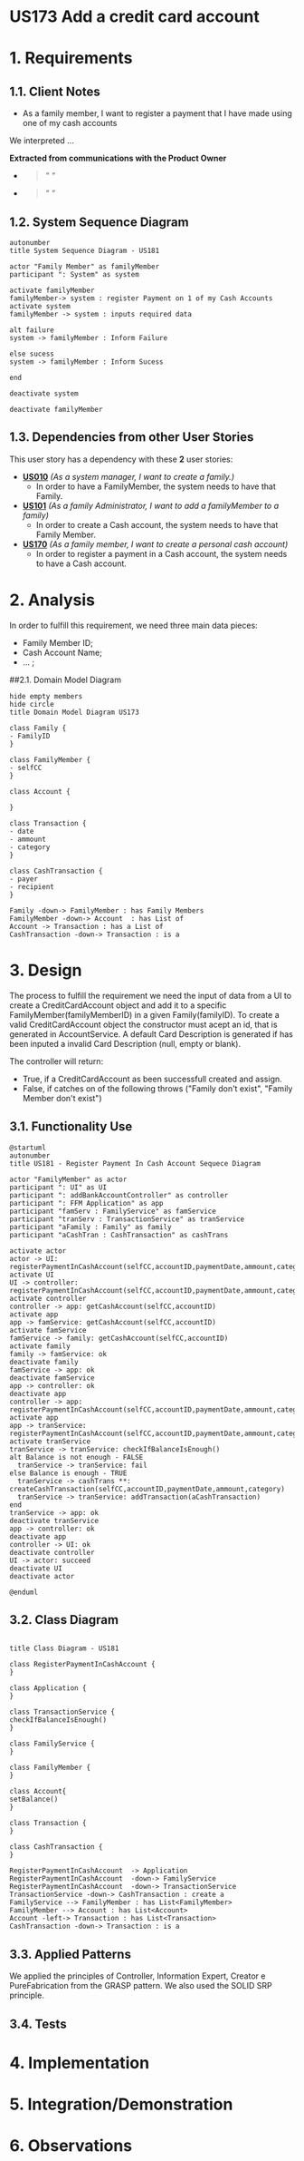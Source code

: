 # US173 Add a credit card account

# 1. Requirements

## 1.1. Client Notes

- As a family member, I want to register a payment that I have made using one of my cash accounts

We interpreted ...

**Extracted from communications with the Product Owner**

- >*" "*
- >*" "*

## 1.2. System Sequence Diagram

```puml
autonumber
title System Sequence Diagram - US181

actor "Family Member" as familyMember
participant ": System" as system

activate familyMember
familyMember-> system : register Payment on 1 of my Cash Accounts
activate system
familyMember -> system : inputs required data

alt failure
system -> familyMember : Inform Failure

else sucess
system -> familyMember : Inform Sucess

end

deactivate system

deactivate familyMember
```

## 1.3. Dependencies from other User Stories

This user story has a dependency with these **2** user stories:

- **[US010](US101_AddFamily.md)** *(As a system manager, I want to create a family.)*
    - In order to have a FamilyMember, the system needs to have that Family.
- **[US101](US101_AddFamilyMember.md)** *(As a family Administrator, I want to add a familyMember to a family)*
    - In order to create a Cash account, the system needs to have that Family Member.
- **[US170](US170_CreatePersonalCashAccount.md)** *(As a family member, I want to create a personal cash account)*
    - In order to register a payment in a Cash account, the system needs to have a Cash account.

# 2. Analysis

In order to fulfill this requirement, we need three main data pieces:
- Family Member ID;
- Cash Account Name;
- ... ;

##2.1. Domain Model Diagram

```puml
hide empty members
hide circle
title Domain Model Diagram US173

class Family {
- FamilyID
}

class FamilyMember {
- selfCC
}

class Account {

}

class Transaction {
- date
- ammount
- category
}

class CashTransaction {
- payer
- recipient
}

Family -down-> FamilyMember : has Family Members
FamilyMember -down-> Account  : has List of 
Account -> Transaction : has a List of
CashTransaction -down-> Transaction : is a
```

# 3. Design

The process to fulfill the requirement we need the input of data from a UI to create a CreditCardAccount object and add it to a specific FamilyMember(familyMemberID) in a given Family(familyID).
To create a valid CreditCardAccount object the constructor must acept an id, that is generated in AccountService.
A default Card Description is generated if has been inputed a invalid Card Description (null, empty or blank).

The controller will return:
- True, if a CreditCardAccount as been successfull created and assign.
- False, if catches on of the following throws ("Family don't exist", "Family Member don't exist") 

## 3.1. Functionality Use

````puml
@startuml
autonumber
title US181 - Register Payment In Cash Account Sequece Diagram

actor "FamilyMember" as actor
participant ": UI" as UI
participant ": addBankAccountController" as controller
participant ": FFM Application" as app
participant "famServ : FamilyService" as famService
participant "tranServ : TransactionService" as tranService
participant "aFamily : Family" as family
participant "aCashTran : CashTransaction" as cashTrans

activate actor
actor -> UI: registerPaymentInCashAccount(selfCC,accountID,paymentDate,ammount,category)
activate UI
UI -> controller: registerPaymentInCashAccount(selfCC,accountID,paymentDate,ammount,category)
activate controller
controller -> app: getCashAccount(selfCC,accountID)
activate app
app -> famService: getCashAccount(selfCC,accountID)
activate famService
famService -> family: getCashAccount(selfCC,accountID)
activate family
family -> famService: ok
deactivate family
famService -> app: ok
deactivate famService
app -> controller: ok
deactivate app
controller -> app: registerPaymentInCashAccount(selfCC,accountID,paymentDate,ammount,category)
activate app
app -> tranService: registerPaymentInCashAccount(selfCC,accountID,paymentDate,ammount,category)
activate tranService
tranService -> tranService: checkIfBalanceIsEnough()
alt Balance is not enough - FALSE
  tranService -> tranService: fail
else Balance is enough - TRUE
  tranService -> cashTrans **: createCashTransaction(selfCC,accountID,paymentDate,ammount,category)
  tranService -> tranService: addTransaction(aCashTransaction)
end
tranService -> app: ok
deactivate tranService
app -> controller: ok
deactivate app
controller -> UI: ok
deactivate controller
UI -> actor: succeed
deactivate UI
deactivate actor

@enduml
````

## 3.2. Class Diagram

```puml

title Class Diagram - US181

class RegisterPaymentInCashAccount {
}

class Application {
}

class TransactionService {
checkIfBalanceIsEnough()
}

class FamilyService {
}
   
class FamilyMember {
}

class Account{
setBalance()
}

class Transaction {
}

class CashTransaction {
}

RegisterPaymentInCashAccount  -> Application
RegisterPaymentInCashAccount  -down-> FamilyService
RegisterPaymentInCashAccount  -down-> TransactionService
TransactionService -down-> CashTransaction : create a
FamilyService --> FamilyMember : has List<FamilyMember>
FamilyMember --> Account : has List<Account>
Account -left-> Transaction : has List<Transaction>
CashTransaction -down-> Transaction : is a
```

## 3.3. Applied Patterns
We applied the principles of Controller, Information Expert, Creator e PureFabrication from the GRASP pattern.
We also used the SOLID SRP principle.

## 3.4. Tests


# 4. Implementation


# 5. Integration/Demonstration


# 6. Observations

